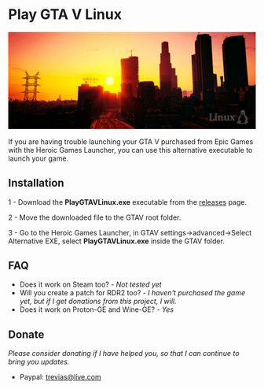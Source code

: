# Play GTA V Linux
![Preview](/screenshots/banner.jpg)

If you are having trouble launching your GTA V purchased from Epic Games with the Heroic Games Launcher, you can use this alternative executable to launch your game.

## Installation
1 - Download the **PlayGTAVLinux.exe** executable from the [releases](https://github.com/treviasxk/PlayGTAVLinux/releases) page.

2 - Move the downloaded file to the GTAV root folder.

3 - Go to the Heroic Games Launcher, in GTAV settings->advanced->Select Alternative EXE, select **PlayGTAVLinux.exe** inside the GTAV folder.

## FAQ
* Does it work on Steam too? - *Not tested yet*
* Will you create a patch for RDR2 too? - *I haven't purchased the game yet, but if I get donations from this project, I will.*
* Does it work on Proton-GE and Wine-GE? - *Yes*

## Donate
*Please consider donating if I have helped you, so that I can continue to bring you updates.*
 - Paypal: trevias@live.com